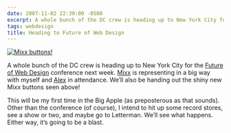 ```yaml
---
date: 2007-11-02 22:39:00 -0500
excerpt: A whole bunch of the DC crew is heading up to New York City for the Future of Web Design conference next week.
tags: webdesign
title: Heading to Future of Web Design
---
```


[![Mixx buttons!](http://farm3.static.flickr.com/2163/1816662506_6b9a358c32.jpg)](http://flickr.com/photos/jgarber/1816662506/)

A whole bunch of the DC crew is heading up to New York City for the [Future of Web Design](http://www.futureofwebdesign.com/) conference next week. [Mixx](http://www.mixx.com/) is representing in a big way with myself and [Alex](http://www.cssbeauty.com/) in attendance. We’ll also be handing out the shiny new Mixx buttons seen above!

This will be my first time in the Big Apple (as preposterous as that sounds). Other than the conference (of course), I intend to hit up some record stores, see a show or two, and maybe go to Letterman. We’ll see what happens. Either way, it’s going to be a blast.